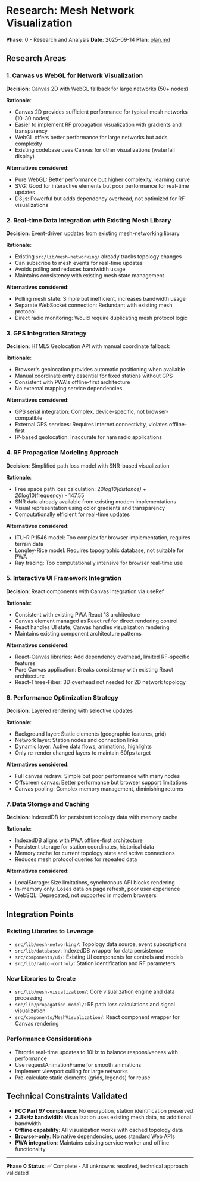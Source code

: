 # Research: Mesh Network Visualization

**Phase**: 0 - Research and Analysis
**Date**: 2025-09-14
**Plan**: [plan.md](./plan.md)

## Research Areas

### 1. Canvas vs WebGL for Network Visualization

**Decision**: Canvas 2D with WebGL fallback for large networks (50+ nodes)

**Rationale**:
- Canvas 2D provides sufficient performance for typical mesh networks (10-30 nodes)
- Easier to implement RF propagation visualization with gradients and transparency
- WebGL offers better performance for large networks but adds complexity
- Existing codebase uses Canvas for other visualizations (waterfall display)

**Alternatives considered**:
- Pure WebGL: Better performance but higher complexity, learning curve
- SVG: Good for interactive elements but poor performance for real-time updates
- D3.js: Powerful but adds dependency overhead, not optimized for RF visualizations

### 2. Real-time Data Integration with Existing Mesh Library

**Decision**: Event-driven updates from existing mesh-networking library

**Rationale**:
- Existing `src/lib/mesh-networking/` already tracks topology changes
- Can subscribe to mesh events for real-time updates
- Avoids polling and reduces bandwidth usage
- Maintains consistency with existing mesh state management

**Alternatives considered**:
- Polling mesh state: Simple but inefficient, increases bandwidth usage
- Separate WebSocket connection: Redundant with existing mesh protocol
- Direct radio monitoring: Would require duplicating mesh protocol logic

### 3. GPS Integration Strategy

**Decision**: HTML5 Geolocation API with manual coordinate fallback

**Rationale**:
- Browser's geolocation provides automatic positioning when available
- Manual coordinate entry essential for fixed stations without GPS
- Consistent with PWA's offline-first architecture
- No external mapping service dependencies

**Alternatives considered**:
- GPS serial integration: Complex, device-specific, not browser-compatible
- External GPS services: Requires internet connectivity, violates offline-first
- IP-based geolocation: Inaccurate for ham radio applications

### 4. RF Propagation Modeling Approach

**Decision**: Simplified path loss model with SNR-based visualization

**Rationale**:
- Free space path loss calculation: 20*log10(distance) + 20*log10(frequency) - 147.55
- SNR data already available from existing modem implementations
- Visual representation using color gradients and transparency
- Computationally efficient for real-time updates

**Alternatives considered**:
- ITU-R P.1546 model: Too complex for browser implementation, requires terrain data
- Longley-Rice model: Requires topographic database, not suitable for PWA
- Ray tracing: Too computationally intensive for browser real-time use

### 5. Interactive UI Framework Integration

**Decision**: React components with Canvas integration via useRef

**Rationale**:
- Consistent with existing PWA React 18 architecture
- Canvas element managed as React ref for direct rendering control
- React handles UI state, Canvas handles visualization rendering
- Maintains existing component architecture patterns

**Alternatives considered**:
- React-Canvas libraries: Add dependency overhead, limited RF-specific features
- Pure Canvas application: Breaks consistency with existing React architecture
- React-Three-Fiber: 3D overhead not needed for 2D network topology

### 6. Performance Optimization Strategy

**Decision**: Layered rendering with selective updates

**Rationale**:
- Background layer: Static elements (geographic features, grid)
- Network layer: Station nodes and connection links
- Dynamic layer: Active data flows, animations, highlights
- Only re-render changed layers to maintain 60fps target

**Alternatives considered**:
- Full canvas redraw: Simple but poor performance with many nodes
- Offscreen canvas: Better performance but browser support limitations
- Canvas pooling: Complex memory management, diminishing returns

### 7. Data Storage and Caching

**Decision**: IndexedDB for persistent topology data with memory cache

**Rationale**:
- IndexedDB aligns with PWA offline-first architecture
- Persistent storage for station coordinates, historical data
- Memory cache for current topology state and active connections
- Reduces mesh protocol queries for repeated data

**Alternatives considered**:
- LocalStorage: Size limitations, synchronous API blocks rendering
- In-memory only: Loses data on page refresh, poor user experience
- WebSQL: Deprecated, not supported in modern browsers

## Integration Points

### Existing Libraries to Leverage
- `src/lib/mesh-networking/`: Topology data source, event subscriptions
- `src/lib/database/`: IndexedDB wrapper for data persistence
- `src/components/ui/`: Existing UI components for controls and modals
- `src/lib/radio-control/`: Station identification and RF parameters

### New Libraries to Create
- `src/lib/mesh-visualization/`: Core visualization engine and data processing
- `src/lib/propagation-model/`: RF path loss calculations and signal visualization
- `src/components/MeshVisualization/`: React component wrapper for Canvas rendering

### Performance Considerations
- Throttle real-time updates to 10Hz to balance responsiveness with performance
- Use requestAnimationFrame for smooth animations
- Implement viewport culling for large networks
- Pre-calculate static elements (grids, legends) for reuse

## Technical Constraints Validated
- **FCC Part 97 compliance**: No encryption, station identification preserved
- **2.8kHz bandwidth**: Visualization uses existing mesh data, no additional bandwidth
- **Offline capability**: All visualization works with cached topology data
- **Browser-only**: No native dependencies, uses standard Web APIs
- **PWA integration**: Maintains existing service worker and offline functionality

---

**Phase 0 Status**: ✅ Complete - All unknowns resolved, technical approach validated